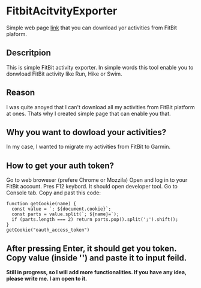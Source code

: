 # FitbitAcitvityExporter
Simple web page [link](https://vukthebeast.github.io/FitbitAcitvityExporter) that you can download yor activities from FitBit plaform.

## Descritpion
This is simple FitBit activity exporter. In simple words this tool enable you to donwload FitBit activity like Run, Hike or Swim.

## Reason
I was quite anoyed that I can't download all my activities from FitBit platform at ones. Thats why I created simple page that can enable you that.

## Why you want to dowload your activities?
In my case, I wanted to migrate my activities from FitBit to Garmin.


## How to get your auth token?
Go to web broweser (prefere Chrome or Mozzila)
Open and log in to your FitBit account.
Pres F12 keybord. It should open developer tool.
Go to Console tab.
Copy and past this code:

```
function getCookie(name) {
  const value = `; ${document.cookie}`;
  const parts = value.split(`; ${name}=`);
  if (parts.length === 2) return parts.pop().split(';').shift();
}
getCookie("oauth_access_token")
```
After pressing Enter, it should get you token. Copy value (inside '') and paste it to input feild.
---
**Still in progress, so I will add more functionalities. If you have any idea, please write me. I am open to it.**

